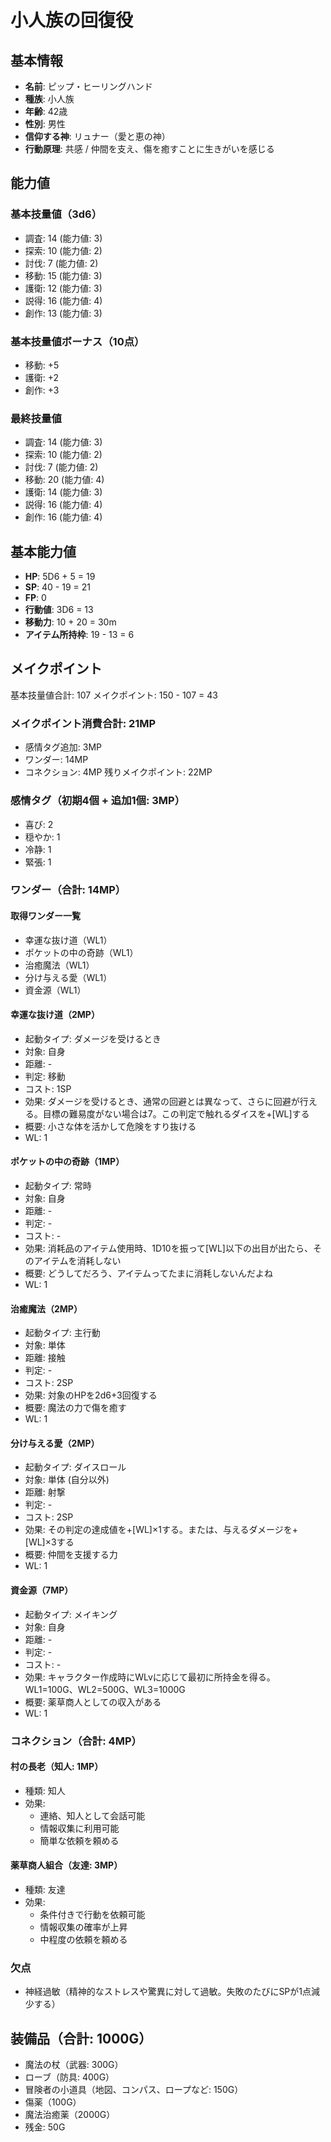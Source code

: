 # 小人族の回復役

## 基本情報
- **名前**: ピップ・ヒーリングハンド
- **種族**: 小人族
- **年齢**: 42歳
- **性別**: 男性
- **信仰する神**: リュナー（愛と恵の神）
- **行動原理**: 共感 / 仲間を支え、傷を癒すことに生きがいを感じる

## 能力値
### 基本技量値（3d6）
- 調査: 14 (能力値: 3)
- 探索: 10 (能力値: 2)
- 討伐: 7 (能力値: 2)
- 移動: 15 (能力値: 3)
- 護衛: 12 (能力値: 3)
- 説得: 16 (能力値: 4)
- 創作: 13 (能力値: 3)

### 基本技量値ボーナス（10点）
- 移動: +5
- 護衛: +2
- 創作: +3

### 最終技量値
- 調査: 14 (能力値: 3)
- 探索: 10 (能力値: 2)
- 討伐: 7 (能力値: 2)
- 移動: 20 (能力値: 4)
- 護衛: 14 (能力値: 3)
- 説得: 16 (能力値: 4)
- 創作: 16 (能力値: 4)

## 基本能力値
- **HP**: 5D6 + 5 = 19
- **SP**: 40 - 19 = 21
- **FP**: 0
- **行動値**: 3D6 = 13
- **移動力**: 10 + 20 = 30m
- **アイテム所持枠**: 19 - 13 = 6

## メイクポイント
基本技量値合計: 107
メイクポイント: 150 - 107 = 43

### メイクポイント消費合計: 21MP
- 感情タグ追加: 3MP
- ワンダー: 14MP
- コネクション: 4MP
残りメイクポイント: 22MP

### 感情タグ（初期4個 + 追加1個: 3MP）
- 喜び: 2
- 穏やか: 1
- 冷静: 1
- 緊張: 1

### ワンダー（合計: 14MP）

#### 取得ワンダー一覧
- 幸運な抜け道（WL1）
- ポケットの中の奇跡（WL1）
- 治癒魔法（WL1）
- 分け与える愛（WL1）
- 資金源（WL1）

#### 幸運な抜け道（2MP）
- 起動タイプ: ダメージを受けるとき
- 対象: 自身
- 距離: -
- 判定: 移動
- コスト: 1SP
- 効果: ダメージを受けるとき、通常の回避とは異なって、さらに回避が行える。目標の難易度がない場合は7。この判定で触れるダイスを+[WL]する
- 概要: 小さな体を活かして危険をすり抜ける
- WL: 1

#### ポケットの中の奇跡（1MP）
- 起動タイプ: 常時
- 対象: 自身
- 距離: -
- 判定: -
- コスト: -
- 効果: 消耗品のアイテム使用時、1D10を振って[WL]以下の出目が出たら、そのアイテムを消耗しない
- 概要: どうしてだろう、アイテムってたまに消耗しないんだよね
- WL: 1

#### 治癒魔法（2MP）
- 起動タイプ: 主行動
- 対象: 単体
- 距離: 接触
- 判定: -
- コスト: 2SP
- 効果: 対象のHPを2d6+3回復する
- 概要: 魔法の力で傷を癒す
- WL: 1

#### 分け与える愛（2MP）
- 起動タイプ: ダイスロール
- 対象: 単体 (自分以外)
- 距離: 射撃
- 判定: -
- コスト: 2SP
- 効果: その判定の達成値を+[WL]×1する。または、与えるダメージを+[WL]×3する
- 概要: 仲間を支援する力
- WL: 1

#### 資金源（7MP）
- 起動タイプ: メイキング
- 対象: 自身
- 距離: -
- 判定: -
- コスト: -
- 効果: キャラクター作成時にWLvに応じて最初に所持金を得る。WL1=100G、WL2=500G、WL3=1000G
- 概要: 薬草商人としての収入がある
- WL: 1

### コネクション（合計: 4MP）
#### 村の長老（知人: 1MP）
- 種類: 知人
- 効果:
  - 連絡、知人として会話可能
  - 情報収集に利用可能
  - 簡単な依頼を頼める

#### 薬草商人組合（友達: 3MP）
- 種類: 友達
- 効果:
  - 条件付きで行動を依頼可能
  - 情報収集の確率が上昇
  - 中程度の依頼を頼める

### 欠点
- 神経過敏（精神的なストレスや驚異に対して過敏。失敗のたびにSPが1点減少する）

## 装備品（合計: 1000G）
- 魔法の杖（武器: 300G）
- ローブ（防具: 400G）
- 冒険者の小道具（地図、コンパス、ロープなど: 150G）
- 傷薬（100G）
- 魔法治癒薬（2000G）
- 残金: 50G
